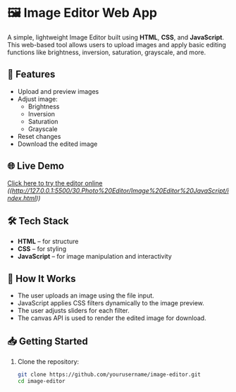 # 🖼️ Image Editor Web App

A simple, lightweight Image Editor built using **HTML**, **CSS**, and **JavaScript**. This web-based tool allows users to upload images and apply basic editing functions like brightness, inversion, saturation, grayscale, and more.

## 🚀 Features

- Upload and preview images
- Adjust image:
  - Brightness
  - Inversion
  - Saturation
  - Grayscale
- Reset changes
- Download the edited image

## 🌐 Live Demo

[Click here to try the editor online](#) *((http://127.0.0.1:5500/30.Photo%20Editor/Image%20Editor%20JavaScript/index.html))*

## 🛠️ Tech Stack

- **HTML** – for structure
- **CSS** – for styling
- **JavaScript** – for image manipulation and interactivity

## 🧠 How It Works

- The user uploads an image using the file input.
- JavaScript applies CSS filters dynamically to the image preview.
- The user adjusts sliders for each filter.
- The canvas API is used to render the edited image for download.

## 📥 Getting Started

1. Clone the repository:

   ```bash
   git clone https://github.com/yourusername/image-editor.git
   cd image-editor
